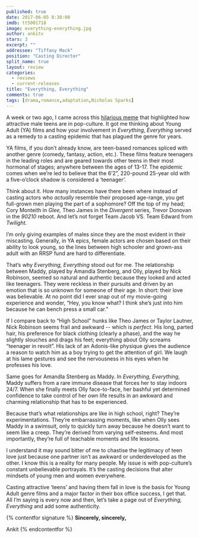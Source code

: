 ```yaml
---
published: true
date: 2017-06-05 8:30:00
imdb: tt5001718
image: everything-everything.jpg
author: ankitv
stars: 3
excerpt: ""
addressee: "Tiffany Mack"
position: "Casting Director"
split_name: true
layout: review
categories: 
  - reviews
  - current-releases
title: "Everything, Everything"
comments: true
tags: [drama,romance,adaptation,Nicholas Sparks]
---
```


A week or two ago, I came across this [hilarious meme](http://mashable.com/2017/04/19/13-reasons-why-sophomore-teens-meme/?utm_cid=mash-com-fb-main-link%23pQPkOMqOx5qN#WP94zRdBb5qo) that highlighted how attractive male teens are in pop-culture. It got me thinking about Young Adult (YA) films and how your involvement in _Everything, Everything_ served as a remedy to a casting epidemic that has plagued the genre for years.

YA films, if you don’t already know, are teen-based romances spliced with another genre (comedy, fantasy, action, etc.). These films feature teenagers in the leading roles and are geared towards other teens in their most hormonal of stages; anywhere between the ages of 13-17. The epidemic comes when we’re led to believe that the 6’2”, 220-pound 25-year old with a five-o’clock shadow is considered a ‘teenager’.

Think about it. How many instances have there been where instead of casting actors who _actually_ resemble their proposed age-range, you get full-grown men playing the part of a sophomore? Off the top of my head; Cory Monteith in _Glee,_ Theo James in the _Divergent_ series, Trevor Donovan in the _90210_ reboot. And let’s not forget Team Jacob VS. Team Edward from _Twilight_.

I’m only giving examples of males since they are the most evident in their miscasting. Generally, in YA epics, female actors are chosen based on their ability to look young, so the lines between high schooler and grown-ass adult with an RRSP fund are hard to differentiate. 

That’s why _Everything, Everything_  stood out for me. The relationship between Maddy, played by Amandla Stenberg, and Olly, played by Nick Robinson, seemed so natural and authentic because they looked and acted like teenagers. They were reckless in their pursuits and driven by an emotion that is so unknown for someone of their age. In short: their love was believable. At no point did I ever snap out of my movie-going experience and wonder, “Hey, you know what? I think she’s just into him because he can bench press a small car.”

If I compare back to “High School” hunks like Theo James or Taylor Lautner, Nick Robinson seems frail and awkward -- which is _perfect_. His long, parted hair, his preference for black clothing (clearly a phase), and the way he slightly slouches and drags his feet; everything about Olly screams “teenager in revolt”. His lack of an Adonis-like physique gives the audience a reason to watch him as a boy trying to get the attention of girl. We laugh at his lame gestures and see the nervousness in his eyes when he professes his love.

Same goes for Amandla Stenberg as Maddy. In _Everything, Everything,_ Maddy suffers from a rare immune disease that forces her to stay indoors 24/7. When she finally meets Olly face-to-face, her bashful yet determined confidence to take control of her own life results in an awkward and charming relationship that has to be experienced. 

Because that’s what relationships are like in high school, right? They’re experimentations. They’re embarrassing moments, like when Olly sees Maddy in a swimsuit, only to quickly turn away because he doesn’t want to seem like a creep. They’re derived from varying self-esteems. And most importantly, they’re full of teachable moments and life lessons.

I understand it may sound bitter of me to chastise the legitimacy of teen love just because one partner isn’t as awkward or underdeveloped as the other. I know this is a reality for many people. My issue is with pop-culture’s constant unbelievable portrayals. It’s the casting decisions that alter mindsets of young men and women everywhere.

Casting attractive ‘teens’ and having them fall in love is the basis for Young Adult genre films and a major factor in their box office success, I get that. All I’m saying is every now and then, let’s take a page out of _Everything, Everything_ and add some authenticity.

{% contentfor signature %}
**Sincerely, sincerely,**

Ankit
{% endcontentfor %}